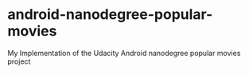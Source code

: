 # android-nanodegree-popular-movies
My Implementation of the Udacity Android nanodegree popular movies project
